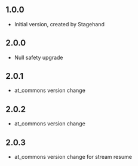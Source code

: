 ## 1.0.0
- Initial version, created by Stagehand
## 2.0.0
- Null safety upgrade
## 2.0.1
- at_commons version change
## 2.0.2
- at_commons version change
## 2.0.3
- at_commons version change for stream resume